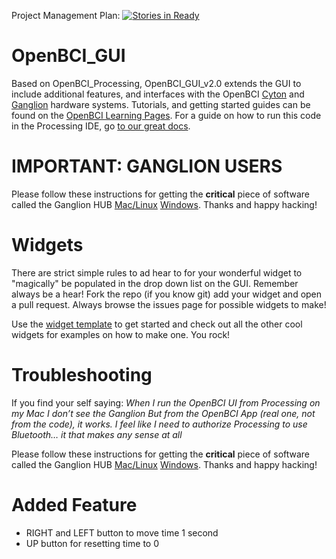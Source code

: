 Project Management Plan:
[![Stories in Ready](https://badge.waffle.io/OpenBCI/OpenBCI_GUI_v2.0.svg?label=ready&title=Ready)](http://waffle.io/OpenBCI/OpenBCI_GUI_v2.0)

# OpenBCI_GUI
Based on OpenBCI_Processing, OpenBCI_GUI_v2.0 extends the GUI to include additional features, and interfaces with the OpenBCI [Cyton](http://shop.openbci.com/collections/frontpage/products/openbci-32-bit-board-kit?variant=784651699) and [Ganglion](http://shop.openbci.com/collections/frontpage/products/pre-order-ganglion-board?variant=13461804483) hardware systems. Tutorials, and getting started guides can be found on the [OpenBCI Learning Pages](http://docs.openbci.com/Getting%20Started/00-Welcome). For a guide on how to run this code in the Processing IDE, go [to our great docs](http://docs.openbci.com/OpenBCI%20Software/01-OpenBCI_GUI).

# IMPORTANT: GANGLION USERS

Please follow these instructions for getting the **critical** piece of software called the Ganglion HUB [Mac/Linux](http://docs.openbci.com/OpenBCI%20Software/01-OpenBCI_GUI#the-openbci-gui-install-ganglion-hub-on-mac) [Windows](http://docs.openbci.com/OpenBCI%20Software/01-OpenBCI_GUI#the-openbci-gui-install-ganglion-hub-on-windows). Thanks and happy hacking!

# Widgets

There are strict simple rules to ad hear to for your wonderful widget to "magically" be populated in the drop down list on the GUI. Remember always be a hear! Fork the repo (if you know git) add your widget and open a pull request. Always browse the issues page for possible widgets to make!

Use the [widget template](https://github.com/OpenBCI/OpenBCI_GUI/blob/master/OpenBCI_GUI/W_Template.pde) to get started and check out all the other cool widgets for examples on how to make one. You rock!

# Troubleshooting
If you find your self saying:
_When I run the OpenBCI UI from Processing on my Mac I don’t see the Ganglion_
_But from the OpenBCI App (real one, not from the code), it works._
_I feel like I need to authorize Processing to use Bluetooth… it that makes any sense at all_

Please follow these instructions for getting the **critical** piece of software called the Ganglion HUB [Mac/Linux](http://docs.openbci.com/OpenBCI%20Software/01-OpenBCI_GUI#the-openbci-gui-install-ganglion-hub-on-mac) [Windows](http://docs.openbci.com/OpenBCI%20Software/01-OpenBCI_GUI#the-openbci-gui-install-ganglion-hub-on-windows). Thanks and happy hacking!

# Added Feature

- RIGHT and LEFT button to move time 1 second
- UP button for resetting time to 0